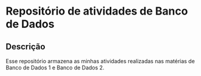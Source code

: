 # Repositório de atividades de Banco de Dados

## Descrição
Esse repositório armazena as minhas atividades realizadas nas matérias de Banco de Dados 1 e Banco de Dados 2.
